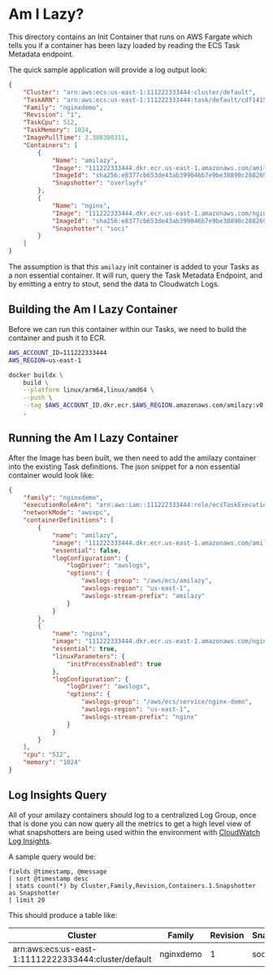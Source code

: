 # Am I Lazy?

This directory contains an Init Container that runs on AWS Fargate which tells
you if a container has been lazy loaded by reading the ECS Task Metadata
endpoint.

The quick sample application will provide a log output look:

```json
{
    "Cluster": "arn:aws:ecs:us-east-1:111222333444:cluster/default",
    "TaskARN": "arn:aws:ecs:us-east-1:111222333444:task/default/cdf1415e0a764dfa9f4f3270f413ea58",
    "Family": "nginxdemo",
    "Revision": "1",
    "TaskCpu": 512,
    "TaskMemory": 1024,
    "ImagePullTime": 2.380300311,
    "Containers": [
        {
            "Name": "amilazy",
            "Image": "111222333444.dkr.ecr.us-east-1.amazonaws.com/amilazy:v0.2",
            "ImageId": "sha256:e8377cb653de43ab399046b7e9be38890c288269b450992bb52deefc327d6a16",
            "Snapshotter": "overlayfs"
        },
        {
            "Name": "nginx",
            "Image": "111222333444.dkr.ecr.us-east-1.amazonaws.com/nginx-demo:latest",
            "ImageId": "sha256:e8377cb653de43ab399046b7e9be38890c288269b450992bb52deefc327d6a16",
            "Snapshotter": "soci"
        }
    ]
}
```

The assumption is that this `amilazy` init container is added to your Tasks as a
non essential container. It will run, query the Task Metadata Endpoint, and by
emitting a entry to stout, send the data to Cloudwatch Logs.

## Building the Am I Lazy Container

Before we can run this container within our Tasks, we need to build the
container and push it to ECR.

```bash
AWS_ACCOUNT_ID=111222333444
AWS_REGION=us-east-1

docker buildx \
    build \
    --platform linux/arm64,linux/amd64 \
    --push \
    --tag $AWS_ACCOUNT_ID.dkr.ecr.$AWS_REGION.amazonaws.com/amilazy:v0.1 \
    .
```

## Running the Am I Lazy Container

After the Image has been built, we then need to add the amilazy container into
the existing Task definitions. The json snippet for a non essential container
would look like:

```json
{
    "family": "nginxdemo",
    "executionRoleArn": "arn:aws:iam::111222333444:role/ecsTaskExecutionRole",
    "networkMode": "awsvpc",
    "containerDefinitions": [
        {
            "name": "amilazy",
            "image": "111222333444.dkr.ecr.us-east-1.amazonaws.com/amilazy:v0.2",
            "essential": false,
            "logConfiguration": {
                "logDriver": "awslogs",
                "options": {
                    "awslogs-group": "/aws/ecs/amilazy",
                    "awslogs-region": "us-east-1",
                    "awslogs-stream-prefix": "amilazy"
                }
            }
        },
        {
            "name": "nginx",
            "image": "111222333444.dkr.ecr.us-east-1.amazonaws.com/nginx-demo:latest",
            "essential": true,
            "linuxParameters": {
                "initProcessEnabled": true
            },
            "logConfiguration": {
                "logDriver": "awslogs",
                "options": {
                    "awslogs-group": "/aws/ecs/service/nginx-demo",
                    "awslogs-region": "us-east-1",
                    "awslogs-stream-prefix": "nginx"
                }
            }
        }
    ],
    "cpu": "512",
    "memory": "1024"
}
```

## Log Insights Query

All of your amilazy containers should log to a centralized Log Group, once that
is done you can now query all the metrics to get a high level view of what
snapshotters are being used within the environment with [CloudWatch Log
Insights](https://docs.aws.amazon.com/AmazonCloudWatch/latest/logs/AnalyzingLogData.html).

A sample query would be:

```
fields @timestamp, @message
| sort @timestamp desc
| stats count(*) by Cluster,Family,Revision,Containers.1.Snapshotter as Snapshotter
| limit 20
```

This should produce a table like:

| Cluster                                              | Family    | Revision | Snapshotter | count(*) |
| ---------------------------------------------------- | --------- | -------- | ----------- | -------- |
| arn:aws:ecs:us-east-1:11112222333444:cluster/default | nginxdemo | 1        | soci        | 10       |
